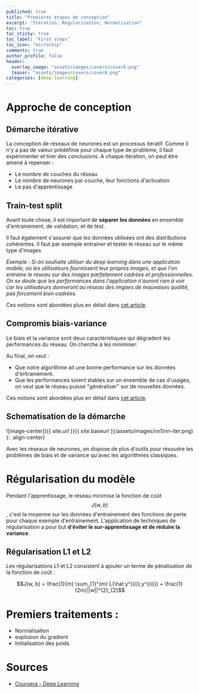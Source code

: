 ```yaml
---
published: true
title: "Premières étapes de conception"
excerpt: "Itération, Regularisation, Normalisation"
toc: true
toc_sticky: true
toc_label: "First steps"
toc_icon: "microchip"
comments: true
author_profile: false
header:
  overlay_image: "assets/images/covers/cover6.png"
  teaser: "assets/images/covers/cover6.png"
categories: [deep-learning]
---
```


<script type="text/javascript" async
src="https://cdn.mathjax.org/mathjax/latest/MathJax.js?config=TeX-MML-AM_CHTML">
</script>

# Approche de conception

## Démarche itérative

La conception de réseaux de neurones est un processus iteratif. Comme il n'y a pas de valeur prédéfinie pour chaque type de problème, il faut expérimenter et tirer des conclusions. A chaque itération, on peut être amené à repenser :

- Le nombre de couches du réseau
- Le nombre de neurones par couche, leur fonctions d'activation
- Le pas d'apprentissage

## Train-test split

Avant toute chose, il est important de **séparer les données** en ensemble d'entrainement, de validation, et de test.

Il faut également s'assurer que les données utilisées ont des distributions cohérentes. Il faut par exemple entrainer et tester le réseau sur le même type d'images

*Exemple : Si on souhaite utiliser du deep learning dans une application mobile, où les utilisateurs fournissent leur propres images, et que l'on entraine le réseau sur des images parfaitement cadrées et professionnelles. On se doute que les performances dans l'application n'auront rien à voir car les utilisateurs donneront au réseau des imgaes de mauvaises qualité, pas forcément bien cadrées.*

Ces notions sont abordées plus en détail dans [cet article](https://alexpeterbec.github.io/metrics/scoring/algorithm-scoring/#split--train-validation-test).

## Compromis biais-variance

Le biais et la variance sont deux caractéristiques qui dégradent les performances du réseau. On cherche à les minimiser.

Au final, on veut : 
- Que notre algorithme ait une bonne performance sur les données d'entrainement. 
- Que les performances soient stables sur un ensemble de cas d'usages, on veut que le réseau puisse "généraliser" sur de nouvelles données.

Ces notions sont abordées plus en détail dans [cet article](https://alexpeterbec.github.io/metrics/scoring/algorithm-scoring/#dilemme-biais-variance).

## Schematisation de la démarche

![image-center]({{ site.url }}{{ site.baseurl }}/assets/images/nn1/nn-iter.png){: .align-center}

Avec les réseaux de neurones, on dispose de plus d'outils pour résoudre les problèmes de biais et de variance qu'avec les algorithmes classiques.

# Régularisation du modèle

Pendant l'apprentissage, le réseau minimise la fonction de coût $$J(w, b)$$, c'est la moyenne sur les données d'entrainement des fonctions de perte pour chaque exemple d'entrainement. L'application de techniques de régularisation a pour but **d'éviter le sur-apprentissage et de réduire la variance**. 

## Régularisation L1 et L2

Les régularisations L1 et L2 consistent à ajouter un terme de pénalisation de la fonction de coût :

$$J(w, b) = \frac{1}{m} \sum_{1}^{m} L(\hat y^{(i)},y^{(i)}) + \frac{1}{2m}||w||^{2}_{2}$$


# Premiers traitements : 

- Normalisation
- explosion du gradient
- Initialisation des poids

# Sources

- [Coursera - Deep Learning](www.coursera.org/learn/neural-networks-deep-learning)
